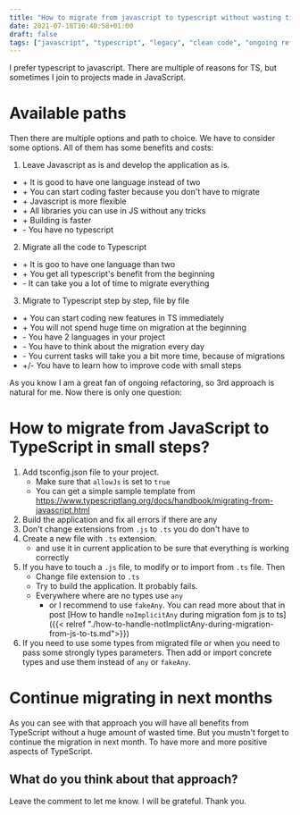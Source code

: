 ```yaml
---
title: "How to migrate from javascript to typescript without wasting time"
date: 2021-07-18T10:40:58+01:00
draft: false
tags: ["javascript", "typescript", "legacy", "clean code", "ongoing refactor"]
---
```


I prefer typescript to javascript. There are multiple of reasons for TS, but sometimes I join to projects made in JavaScript. 

# Available paths
Then there are multiple options and path to choice. We have to consider some options. All of them has some benefits and costs:
1. Leave Javascript as is and develop the application as is.
  * \+ It is good to have one language instead of two
  * \+ You can start coding faster because you don't have to migrate
  * \+ Javascript is more flexible
  * \+ All libraries you can use in JS without any tricks
  * \+ Building is faster
  * \- You have no typescript
2. Migrate all the code to Typescript
  * \+ It is goo to have one language than two
  * \+ You get all typescript's benefit from the beginning
  * \- It can take you a lot of time to migrate everything
3. Migrate to Typescript step by step, file by file
  * \+ You can start coding new features in TS immediately
  * \+ You will not spend huge time on migration at the beginning
  * \- You have 2 languages in your project
  * \- You have to think about the migration every day
  * \- You current tasks will take you a bit more time, because of migrations
  * \+/\- You have to learn how to improve code with small steps

As you know I am a great fan of ongoing refactoring, so 3rd approach is natural for me. Now there is only one question:  

# How to migrate from JavaScript to TypeScript in small steps?

1. Add tsconfig.json file to your project.
   * Make sure that `allowJs` is set to `true`
   * You can get a simple sample template from <https://www.typescriptlang.org/docs/handbook/migrating-from-javascript.html>
2. Build the application and fix all errors if there are any
3. Don't change extensions from `.js` to `.ts` you do don't have to
4. Create a new file with `.ts` extension. 
   * and use it in current application to be sure that everything is working correctly
5. If you have to touch a `.js` file, to modify or to import from `.ts` file. Then
   * Change file extension to `.ts`
   * Try to build the application. It probably fails.
   * Everywhere where are no types use `any`
     * or I recommend to use `fakeAny`. You can read more about that in post [How to handle `noImplicitAny` during migration fom js to ts]({{< relref "./how-to-handle-notImplictAny-during-migration-from-js-to-ts.md">}})
6. If you need to use some types from migrated file or when you need to pass some strongly types parameters. Then add or import concrete types and use them instead of `any` or `fakeAny`.

# Continue migrating in next months
As you can see with that approach you will have all benefits from TypeScript without a huge amount of wasted time. But you mustn't forget to continue the migration in next month. To have more and more positive aspects of TypeScript.


## What do you think about that approach? 
Leave the comment to let me know. I will be grateful. Thank you.  
  